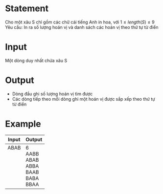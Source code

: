# Statement
Cho một xâu S chỉ gồm các chữ cái tiếng Anh in hoa, với $1 \le length(S) \le 9$
Yêu cầu: In ra số lượng hoán vị và danh sách các hoán vị theo thứ tự từ điển
# Input
Một dòng duy nhất chứa xâu S
# Output
- Dòng đầu ghi số lượng hoán vị tìm được
- Các dòng tiếp theo mỗi dòng ghi một hoán vị được sắp xếp theo thứ tự từ điển
# Example
Input | Output
--- | ---
ABAB<br><br><br><br><br><br><br> | 6<br>AABB<br>ABAB<br>ABBA<br>BAAB<br>BABA<br>BBAA<br>